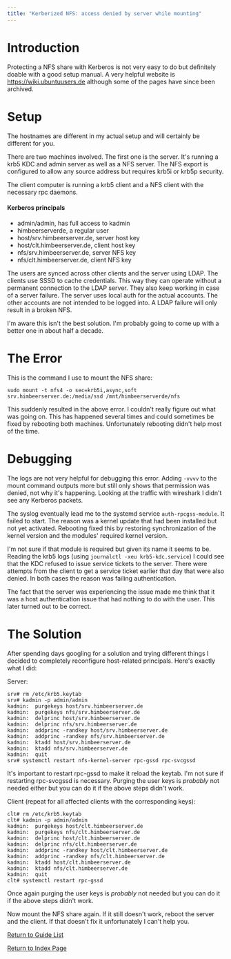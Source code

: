 ```yaml
---
title: "Kerberized NFS: access denied by server while mounting"
---
```


Introduction
============

Protecting a NFS share with Kerberos is not very easy to do but definitely
doable with a good setup manual. A very helpful website is
https://wiki.ubuntuusers.de although some of the pages
have since been archived.

Setup
=====

The hostnames are different in my actual setup and will certainly be
different for you.

There are two machines involved. The first one is the server.
It's running a krb5 KDC and admin server as well as a NFS server.
The NFS export is configured to allow any source address
but requires krb5i or krb5p security.

The client computer is running a krb5 client and a NFS client with
the necessary rpc daemons.

#### Kerberos principals

* admin/admin, has full access to kadmin
* himbeerserverde, a regular user
* host/srv.himbeerserver.de, server host key
* host/clt.himbeerserver.de, client host key
* nfs/srv.himbeerserver.de, server NFS key
* nfs/clt.himbeerserver.de, client NFS key

The users are synced across other clients and the server using LDAP.
The clients use SSSD to cache credentials. This way they can operate
without a permanent connection to the LDAP server. They also keep working
in case of a server failure.
The server uses local auth for the actual accounts. The other accounts
are not intended to be logged into. A LDAP failure will only result
in a broken NFS.

I'm aware this isn't the best solution. I'm probably going to come up
with a better one in about half a decade.

The Error
=========

This is the command I use to mount the NFS share:

```
sudo mount -t nfs4 -o sec=krb5i,async,soft srv.himbeerserver.de:/media/ssd /mnt/himbeerserverde/nfs
```

This suddenly resulted in the above error. I couldn't really figure out
what was going on. This has happened several times and could sometimes be
fixed by rebooting both machines. Unfortunately rebooting didn't help
most of the time.

Debugging
=========

The logs are not very helpful for debugging this error.
Adding `-vvvv` to the mount command outputs more but still only shows
that permission was denied, not why it's happening.
Looking at the traffic with wireshark I didn't see any Kerberos packets.

The syslog eventually lead me to the systemd service `auth-rpcgss-module`.
It failed to start. The reason was a kernel update that had been installed
but not yet activated. Rebooting fixed this by restoring synchronization
of the kernel version and the modules' required kernel version.

I'm not sure if that module is required but given its name it seems to be.
Reading the krb5 logs (using `journalctl -xeu krb5-kdc.service`) I could
see that the KDC refused to issue service tickets to the server.
There were attempts from the client to get a service ticket earlier that
day that were also denied. In both cases the reason was failing authentication.

The fact that the server was experiencing the issue made me think that it
was a host authentication issue that had nothing to do with the user.
This later turned out to be correct.

The Solution
============

After spending days googling for a solution and trying different things
I decided to completely reconfigure host-related principals.
Here's exactly what I did:

Server:

```
srv# rm /etc/krb5.keytab
srv# kadmin -p admin/admin
kadmin:  purgekeys host/srv.himbeerserver.de
kadmin:  purgekeys nfs/srv.himbeerserver.de
kadmin:  delprinc host/srv.himbeerserver.de
kadmin:  delprinc nfs/srv.himbeerserver.de
kadmin:  addprinc -randkey host/srv.himbeerserver.de
kadmin:  addprinc -randkey nfs/srv.himbeerserver.de
kadmin:  ktadd host/srv.himbeerserver.de
kadmin:  ktadd nfs/srv.himbeerserver.de
kadmin:  quit
srv# systemctl restart nfs-kernel-server rpc-gssd rpc-svcgssd
```

It's important to restart rpc-gssd to make it reload the keytab.
I'm not sure if restarting rpc-svcgssd is necessary.
Purging the user keys is *probably* not needed either but you can
do it if the above steps didn't work.

Client (repeat for all affected clients with the corresponding keys):

```
clt# rm /etc/krb5.keytab
clt# kadmin -p admin/admin
kadmin:  purgekeys host/clt.himbeerserver.de
kadmin:  purgekeys nfs/clt.himbeerserver.de
kadmin:  delprinc host/clt.himbeerserver.de
kadmin:  delprinc nfs/clt.himbeerserver.de
kadmin:  addprinc -randkey host/clt.himbeerserver.de
kadmin:  addprinc -randkey nfs/clt.himbeerserver.de
kadmin:  ktadd host/clt.himbeerserver.de
kadmin:  ktadd nfs/clt.himbeerserver.de
kadmin:  quit
clt# systemctl restart rpc-gssd
```

Once again purging the user keys is *probably* not needed but you
can do it if the above steps didn't work.

Now mount the NFS share again. If it still doesn't work, reboot
the server and the client. If that doesn't fix it unfortunately
I can't help you.

[Return to Guide List](/md/guides.md)

[Return to Index Page](/md/index.md)
